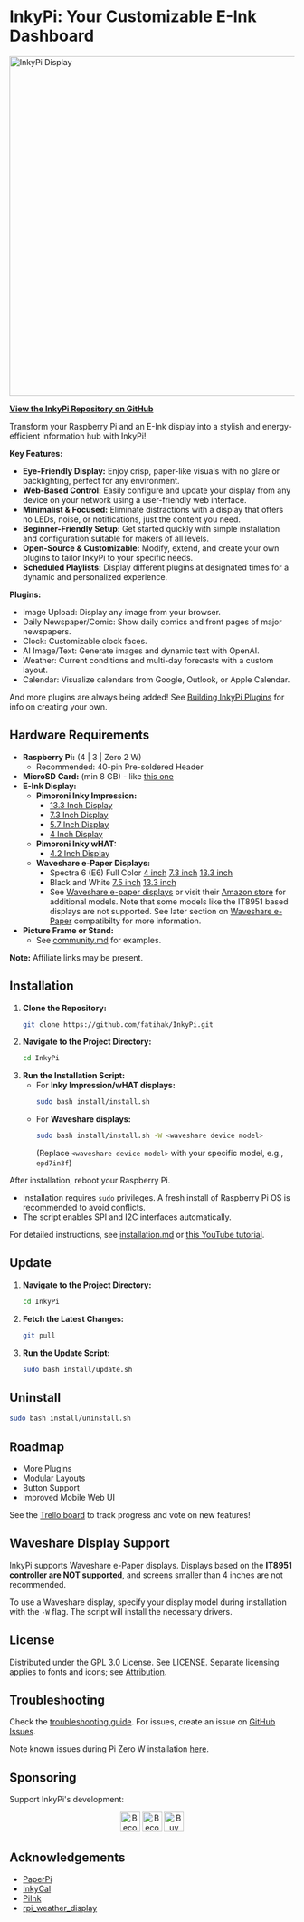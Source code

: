 # InkyPi: Your Customizable E-Ink Dashboard 

<img src="./docs/images/inky_clock.jpg" alt="InkyPi Display" width="600"/>

**[View the InkyPi Repository on GitHub](https://github.com/fatihak/InkyPi)**

Transform your Raspberry Pi and an E-Ink display into a stylish and energy-efficient information hub with InkyPi!

**Key Features:**

*   **Eye-Friendly Display:** Enjoy crisp, paper-like visuals with no glare or backlighting, perfect for any environment.
*   **Web-Based Control:** Easily configure and update your display from any device on your network using a user-friendly web interface.
*   **Minimalist & Focused:** Eliminate distractions with a display that offers no LEDs, noise, or notifications, just the content you need.
*   **Beginner-Friendly Setup:** Get started quickly with simple installation and configuration suitable for makers of all levels.
*   **Open-Source & Customizable:** Modify, extend, and create your own plugins to tailor InkyPi to your specific needs.
*   **Scheduled Playlists:** Display different plugins at designated times for a dynamic and personalized experience.

**Plugins:**

*   Image Upload: Display any image from your browser.
*   Daily Newspaper/Comic: Show daily comics and front pages of major newspapers.
*   Clock: Customizable clock faces.
*   AI Image/Text: Generate images and dynamic text with OpenAI.
*   Weather: Current conditions and multi-day forecasts with a custom layout.
*   Calendar: Visualize calendars from Google, Outlook, or Apple Calendar.

And more plugins are always being added!  See [Building InkyPi Plugins](./docs/building_plugins.md) for info on creating your own.

## Hardware Requirements

*   **Raspberry Pi:** (4 | 3 | Zero 2 W)
    *   Recommended: 40-pin Pre-soldered Header
*   **MicroSD Card:** (min 8 GB) - like [this one](https://amzn.to/3G3Tq9W)
*   **E-Ink Display:**
    *   **Pimoroni Inky Impression:**
        *   [13.3 Inch Display](https://collabs.shop/q2jmza)
        *   [7.3 Inch Display](https://collabs.shop/q2jmza)
        *   [5.7 Inch Display](https://collabs.shop/ns6m6m)
        *   [4 Inch Display](https://collabs.shop/cpwtbh)
    *   **Pimoroni Inky wHAT:**
        *   [4.2 Inch Display](https://collabs.shop/jrzqmf)
    *   **Waveshare e-Paper Displays:**
        *   Spectra 6 (E6) Full Color [4 inch](https://www.waveshare.com/4inch-e-paper-hat-plus-e.htm?&aff_id=111126) [7.3 inch](https://www.waveshare.com/7.3inch-e-paper-hat-e.htm?&aff_id=111126) [13.3 inch](https://www.waveshare.com/13.3inch-e-paper-hat-plus-e.htm?&aff_id=111126)
        *   Black and White [7.5 inch](https://www.waveshare.com/7.5inch-e-paper-hat.htm?&aff_id=111126) [13.3 inch](https://www.waveshare.com/13.3inch-e-paper-hat-k.htm?&aff_id=111126)
        *   See [Waveshare e-paper displays](https://www.waveshare.com/product/raspberry-pi/displays/e-paper.htm?&aff_id=111126) or visit their [Amazon store](https://amzn.to/3HPRTEZ) for additional models. Note that some models like the IT8951 based displays are not supported. See later section on [Waveshare e-Paper](#waveshare-display-support) compatibilty for more information.
*   **Picture Frame or Stand:**
    *   See [community.md](./docs/community.md) for examples.

**Note:** Affiliate links may be present.

## Installation

1.  **Clone the Repository:**
    ```bash
    git clone https://github.com/fatihak/InkyPi.git
    ```
2.  **Navigate to the Project Directory:**
    ```bash
    cd InkyPi
    ```
3.  **Run the Installation Script:**
    *   For **Inky Impression/wHAT displays:**
        ```bash
        sudo bash install/install.sh
        ```
    *   For **Waveshare displays:**
        ```bash
        sudo bash install/install.sh -W <waveshare device model>
        ```
        (Replace `<waveshare device model>` with your specific model, e.g., `epd7in3f`)

After installation, reboot your Raspberry Pi.

*   Installation requires `sudo` privileges.  A fresh install of Raspberry Pi OS is recommended to avoid conflicts.
*   The script enables SPI and I2C interfaces automatically.

For detailed instructions, see [installation.md](./docs/installation.md) or [this YouTube tutorial](https://youtu.be/L5PvQj1vfC4).

## Update

1.  **Navigate to the Project Directory:**
    ```bash
    cd InkyPi
    ```
2.  **Fetch the Latest Changes:**
    ```bash
    git pull
    ```
3.  **Run the Update Script:**
    ```bash
    sudo bash install/update.sh
    ```

## Uninstall

```bash
sudo bash install/uninstall.sh
```

## Roadmap

*   More Plugins
*   Modular Layouts
*   Button Support
*   Improved Mobile Web UI

See the [Trello board](https://trello.com/b/SWJYWqe4/inkypi) to track progress and vote on new features!

## Waveshare Display Support

InkyPi supports Waveshare e-Paper displays.  Displays based on the **IT8951 controller are NOT supported**, and screens smaller than 4 inches are not recommended.

To use a Waveshare display, specify your display model during installation with the `-W` flag. The script will install the necessary drivers.

## License

Distributed under the GPL 3.0 License. See [LICENSE](./LICENSE).
Separate licensing applies to fonts and icons; see [Attribution](./docs/attribution.md).

## Troubleshooting

Check the [troubleshooting guide](./docs/troubleshooting.md). For issues, create an issue on [GitHub Issues](https://github.com/fatihak/InkyPi/issues).

Note known issues during Pi Zero W installation [here](./docs/troubleshooting.md#known-issues-during-pi-zero-w-installation).

## Sponsoring

Support InkyPi's development:

<p align="center">
<a href="https://github.com/sponsors/fatihak" target="_blank"><img src="https://user-images.githubusercontent.com/345274/133218454-014a4101-b36a-48c6-a1f6-342881974938.png" alt="Become a Patreon" height="35" width="auto"></a>
<a href="https://www.patreon.com/akzdev" target="_blank"><img src="https://c5.patreon.com/external/logo/become_a_patron_button.png" alt="Become a Patreon" height="35" width="auto"></a>
<a href="https://www.buymeacoffee.com/akzdev" target="_blank"><img src="https://cdn.buymeacoffee.com/buttons/default-orange.png" alt="Buy Me A Coffee" height="35" width="auto"></a>
</p>

## Acknowledgements

*   [PaperPi](https://github.com/txoof/PaperPi)
*   [InkyCal](https://github.com/aceinnolab/Inkycal)
*   [PiInk](https://github.com/tlstommy/PiInk)
*   [rpi_weather_display](https://github.com/sjnims/rpi_weather_display)